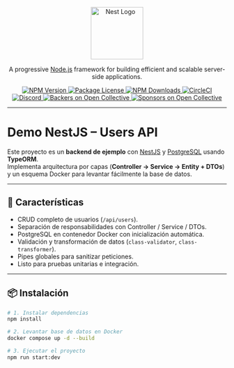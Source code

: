 <p align="center">
  <a href="http://nestjs.com/" target="blank">
    <img src="https://nestjs.com/img/logo-small.svg" width="120" alt="Nest Logo" />
  </a>
</p>

<p align="center">
  A progressive <a href="http://nodejs.org" target="_blank">Node.js</a> framework for building efficient and scalable server-side applications.
</p>

<p align="center">
<a href="https://www.npmjs.com/~nestjscore" target="_blank">
  <img src="https://img.shields.io/npm/v/@nestjs/core.svg" alt="NPM Version" />
</a>
<a href="https://www.npmjs.com/~nestjscore" target="_blank">
  <img src="https://img.shields.io/npm/l/@nestjs/core.svg" alt="Package License" />
</a>
<a href="https://www.npmjs.com/~nestjscore" target="_blank">
  <img src="https://img.shields.io/npm/dm/@nestjs/common.svg" alt="NPM Downloads" />
</a>
<a href="https://circleci.com/gh/nestjs/nest" target="_blank">
  <img src="https://img.shields.io/circleci/build/github/nestjs/nest/master" alt="CircleCI" />
</a>
<a href="https://discord.gg/G7Qnnhy" target="_blank">
  <img src="https://img.shields.io/badge/discord-online-brightgreen.svg" alt="Discord"/>
</a>
<a href="https://opencollective.com/nest#backer" target="_blank">
  <img src="https://opencollective.com/nest/backers/badge.svg" alt="Backers on Open Collective" />
</a>
<a href="https://opencollective.com/nest#sponsor" target="_blank">
  <img src="https://opencollective.com/nest/sponsors/badge.svg" alt="Sponsors on Open Collective" />
</a>
</p>

---

# Demo NestJS – Users API

Este proyecto es un **backend de ejemplo** con [NestJS](https://nestjs.com/) y [PostgreSQL](https://www.postgresql.org/) usando **TypeORM**.  
Implementa arquitectura por capas (**Controller → Service → Entity + DTOs**) y un esquema Docker para levantar fácilmente la base de datos.

---

## 🚀 Características
- CRUD completo de usuarios (`/api/users`).
- Separación de responsabilidades con Controller / Service / DTOs.
- PostgreSQL en contenedor Docker con inicialización automática.
- Validación y transformación de datos (`class-validator`, `class-transformer`).
- Pipes globales para sanitizar peticiones.
- Listo para pruebas unitarias e integración.

---

## 📦 Instalación

```bash
# 1. Instalar dependencias
npm install

# 2. Levantar base de datos en Docker
docker compose up -d --build

# 3. Ejecutar el proyecto
npm run start:dev
